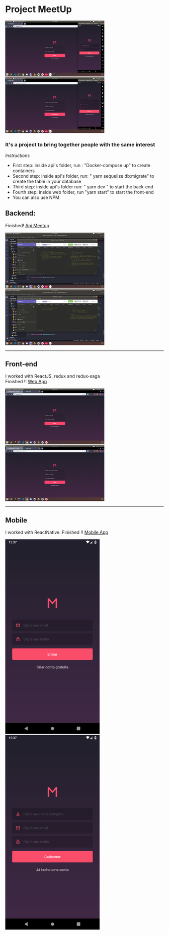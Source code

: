<h1>Project MeetUp</h1>
<p>
  <img src="_images/first1.png" width="315" />
  <img src="_images/first2.png" width="315" />
</p>
<h3>It's a project to bring together people with the same interest</h3>
<i>Instructions</i>
<ul>
  <li>First step: inside api's folder, run : "Docker-compose up"  to create containers</li>
  <li>Second step: inside api's folder,  run: " yarn sequelize db:migrate" to create the table in your database</li>
  <li>Third step: inside api's folder run: " yarn dev " to start the back-end</li>
  <li>Fourth step: inside web folder, run "yarn start" to start the front-end</li>
  <li> You can also use NPM</li>
</ul>

<h2>Backend: </h2>
Finished! 
<a href="api">Api Meetup</a>
<p>
  <img src="_images/back1.png" width="315" />
  <img src="_images/back2.png" width="315" />
</p>

<hr>

<h2>Front-end</h2>
I worked with ReactJS, redux and redux-saga<br>
Finished !!
<a href="web">Web App</a> <br>
<p>
  <img src="_images/meet1.png" width="315" />
  <img src="_images/meet2.png" width="315" />
</p>


<hr>

<h2>Mobile</h2>
I worked with ReactNative.
Finished !!
<a href="mobile">Mobile App</a> <br>

<p>
  <img src="_images/mobile1.png" width="300" />
  <img src="_images/mobile2.png" width="300" />
</p>


